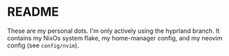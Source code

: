 # README

These are my personal dots. I'm only actively using the hyprland branch. It
contains my NixOs system flake, my home-manager config, and my neovim config
(see `config/nvim`).


